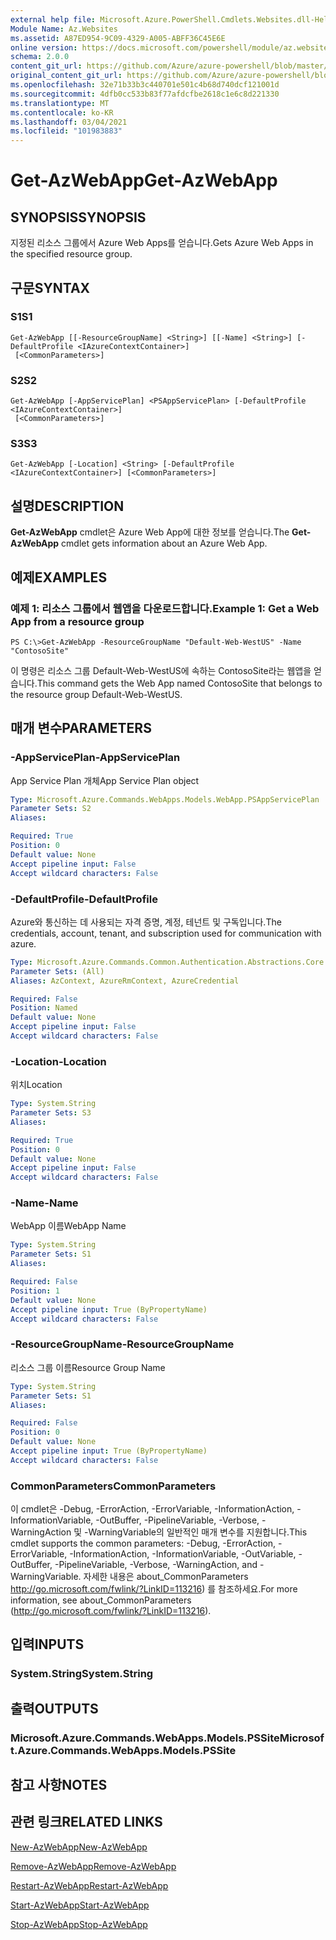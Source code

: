 ```yaml
---
external help file: Microsoft.Azure.PowerShell.Cmdlets.Websites.dll-Help.xml
Module Name: Az.Websites
ms.assetid: A87ED954-9C09-4329-A005-ABFF36C45E6E
online version: https://docs.microsoft.com/powershell/module/az.websites/get-azwebapp
schema: 2.0.0
content_git_url: https://github.com/Azure/azure-powershell/blob/master/src/Websites/Websites/help/Get-AzWebApp.md
original_content_git_url: https://github.com/Azure/azure-powershell/blob/master/src/Websites/Websites/help/Get-AzWebApp.md
ms.openlocfilehash: 32e71b33b3c440701e501c4b68d740dcf121001d
ms.sourcegitcommit: 4dfb0cc533b83f77afdcfbe2618c1e6c8d221330
ms.translationtype: MT
ms.contentlocale: ko-KR
ms.lasthandoff: 03/04/2021
ms.locfileid: "101983883"
---
```

# <span data-ttu-id="496a5-101">Get-AzWebApp</span><span class="sxs-lookup"><span data-stu-id="496a5-101">Get-AzWebApp</span></span>

## <span data-ttu-id="496a5-102">SYNOPSIS</span><span class="sxs-lookup"><span data-stu-id="496a5-102">SYNOPSIS</span></span>
<span data-ttu-id="496a5-103">지정된 리소스 그룹에서 Azure Web Apps를 얻습니다.</span><span class="sxs-lookup"><span data-stu-id="496a5-103">Gets Azure Web Apps in the specified resource group.</span></span>

## <span data-ttu-id="496a5-104">구문</span><span class="sxs-lookup"><span data-stu-id="496a5-104">SYNTAX</span></span>

### <span data-ttu-id="496a5-105">S1</span><span class="sxs-lookup"><span data-stu-id="496a5-105">S1</span></span>
```
Get-AzWebApp [[-ResourceGroupName] <String>] [[-Name] <String>] [-DefaultProfile <IAzureContextContainer>]
 [<CommonParameters>]
```

### <span data-ttu-id="496a5-106">S2</span><span class="sxs-lookup"><span data-stu-id="496a5-106">S2</span></span>
```
Get-AzWebApp [-AppServicePlan] <PSAppServicePlan> [-DefaultProfile <IAzureContextContainer>]
 [<CommonParameters>]
```

### <span data-ttu-id="496a5-107">S3</span><span class="sxs-lookup"><span data-stu-id="496a5-107">S3</span></span>
```
Get-AzWebApp [-Location] <String> [-DefaultProfile <IAzureContextContainer>] [<CommonParameters>]
```

## <span data-ttu-id="496a5-108">설명</span><span class="sxs-lookup"><span data-stu-id="496a5-108">DESCRIPTION</span></span>
<span data-ttu-id="496a5-109">**Get-AzWebApp** cmdlet은 Azure Web App에 대한 정보를 얻습니다.</span><span class="sxs-lookup"><span data-stu-id="496a5-109">The **Get-AzWebApp** cmdlet gets information about an Azure Web App.</span></span>

## <span data-ttu-id="496a5-110">예제</span><span class="sxs-lookup"><span data-stu-id="496a5-110">EXAMPLES</span></span>

### <span data-ttu-id="496a5-111">예제 1: 리소스 그룹에서 웹앱을 다운로드합니다.</span><span class="sxs-lookup"><span data-stu-id="496a5-111">Example 1: Get a Web App from a resource group</span></span>
```
PS C:\>Get-AzWebApp -ResourceGroupName "Default-Web-WestUS" -Name "ContosoSite"
```

<span data-ttu-id="496a5-112">이 명령은 리소스 그룹 Default-Web-WestUS에 속하는 ContosoSite라는 웹앱을 얻습니다.</span><span class="sxs-lookup"><span data-stu-id="496a5-112">This command gets the Web App named ContosoSite that belongs to the resource group Default-Web-WestUS.</span></span>

## <span data-ttu-id="496a5-113">매개 변수</span><span class="sxs-lookup"><span data-stu-id="496a5-113">PARAMETERS</span></span>

### <span data-ttu-id="496a5-114">-AppServicePlan</span><span class="sxs-lookup"><span data-stu-id="496a5-114">-AppServicePlan</span></span>
<span data-ttu-id="496a5-115">App Service Plan 개체</span><span class="sxs-lookup"><span data-stu-id="496a5-115">App Service Plan object</span></span>

```yaml
Type: Microsoft.Azure.Commands.WebApps.Models.WebApp.PSAppServicePlan
Parameter Sets: S2
Aliases:

Required: True
Position: 0
Default value: None
Accept pipeline input: False
Accept wildcard characters: False
```

### <span data-ttu-id="496a5-116">-DefaultProfile</span><span class="sxs-lookup"><span data-stu-id="496a5-116">-DefaultProfile</span></span>
<span data-ttu-id="496a5-117">Azure와 통신하는 데 사용되는 자격 증명, 계정, 테넌트 및 구독입니다.</span><span class="sxs-lookup"><span data-stu-id="496a5-117">The credentials, account, tenant, and subscription used for communication with azure.</span></span>

```yaml
Type: Microsoft.Azure.Commands.Common.Authentication.Abstractions.Core.IAzureContextContainer
Parameter Sets: (All)
Aliases: AzContext, AzureRmContext, AzureCredential

Required: False
Position: Named
Default value: None
Accept pipeline input: False
Accept wildcard characters: False
```

### <span data-ttu-id="496a5-118">-Location</span><span class="sxs-lookup"><span data-stu-id="496a5-118">-Location</span></span>
<span data-ttu-id="496a5-119">위치</span><span class="sxs-lookup"><span data-stu-id="496a5-119">Location</span></span>

```yaml
Type: System.String
Parameter Sets: S3
Aliases:

Required: True
Position: 0
Default value: None
Accept pipeline input: False
Accept wildcard characters: False
```

### <span data-ttu-id="496a5-120">-Name</span><span class="sxs-lookup"><span data-stu-id="496a5-120">-Name</span></span>
<span data-ttu-id="496a5-121">WebApp 이름</span><span class="sxs-lookup"><span data-stu-id="496a5-121">WebApp Name</span></span>

```yaml
Type: System.String
Parameter Sets: S1
Aliases:

Required: False
Position: 1
Default value: None
Accept pipeline input: True (ByPropertyName)
Accept wildcard characters: False
```

### <span data-ttu-id="496a5-122">-ResourceGroupName</span><span class="sxs-lookup"><span data-stu-id="496a5-122">-ResourceGroupName</span></span>
<span data-ttu-id="496a5-123">리소스 그룹 이름</span><span class="sxs-lookup"><span data-stu-id="496a5-123">Resource Group Name</span></span>

```yaml
Type: System.String
Parameter Sets: S1
Aliases:

Required: False
Position: 0
Default value: None
Accept pipeline input: True (ByPropertyName)
Accept wildcard characters: False
```

### <span data-ttu-id="496a5-124">CommonParameters</span><span class="sxs-lookup"><span data-stu-id="496a5-124">CommonParameters</span></span>
<span data-ttu-id="496a5-125">이 cmdlet은 -Debug, -ErrorAction, -ErrorVariable, -InformationAction, -InformationVariable, -OutBuffer, -PipelineVariable, -Verbose, -WarningAction 및 -WarningVariable의 일반적인 매개 변수를 지원합니다.</span><span class="sxs-lookup"><span data-stu-id="496a5-125">This cmdlet supports the common parameters: -Debug, -ErrorAction, -ErrorVariable, -InformationAction, -InformationVariable, -OutVariable, -OutBuffer, -PipelineVariable, -Verbose, -WarningAction, and -WarningVariable.</span></span> <span data-ttu-id="496a5-126">자세한 내용은 about_CommonParameters http://go.microsoft.com/fwlink/?LinkID=113216) 를 참조하세요.</span><span class="sxs-lookup"><span data-stu-id="496a5-126">For more information, see about_CommonParameters (http://go.microsoft.com/fwlink/?LinkID=113216).</span></span>

## <span data-ttu-id="496a5-127">입력</span><span class="sxs-lookup"><span data-stu-id="496a5-127">INPUTS</span></span>

### <span data-ttu-id="496a5-128">System.String</span><span class="sxs-lookup"><span data-stu-id="496a5-128">System.String</span></span>

## <span data-ttu-id="496a5-129">출력</span><span class="sxs-lookup"><span data-stu-id="496a5-129">OUTPUTS</span></span>

### <span data-ttu-id="496a5-130">Microsoft.Azure.Commands.WebApps.Models.PSSite</span><span class="sxs-lookup"><span data-stu-id="496a5-130">Microsoft.Azure.Commands.WebApps.Models.PSSite</span></span>

## <span data-ttu-id="496a5-131">참고 사항</span><span class="sxs-lookup"><span data-stu-id="496a5-131">NOTES</span></span>

## <span data-ttu-id="496a5-132">관련 링크</span><span class="sxs-lookup"><span data-stu-id="496a5-132">RELATED LINKS</span></span>

[<span data-ttu-id="496a5-133">New-AzWebApp</span><span class="sxs-lookup"><span data-stu-id="496a5-133">New-AzWebApp</span></span>](./New-AzWebApp.md)

[<span data-ttu-id="496a5-134">Remove-AzWebApp</span><span class="sxs-lookup"><span data-stu-id="496a5-134">Remove-AzWebApp</span></span>](./Remove-AzWebApp.md)

[<span data-ttu-id="496a5-135">Restart-AzWebApp</span><span class="sxs-lookup"><span data-stu-id="496a5-135">Restart-AzWebApp</span></span>](./Restart-AzWebApp.md)

[<span data-ttu-id="496a5-136">Start-AzWebApp</span><span class="sxs-lookup"><span data-stu-id="496a5-136">Start-AzWebApp</span></span>](./Start-AzWebApp.md)

[<span data-ttu-id="496a5-137">Stop-AzWebApp</span><span class="sxs-lookup"><span data-stu-id="496a5-137">Stop-AzWebApp</span></span>](./Stop-AzWebApp.md)



